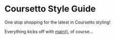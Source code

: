 Coursetto Style Guide
=====================

One stop shopping for the latest in Coursetto styling!

Everything kicks off with [main()](main.html), of course...
